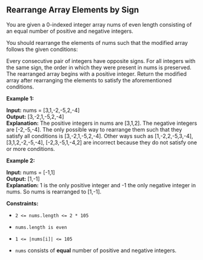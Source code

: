 ## Rearrange Array Elements by Sign

You are given a 0-indexed integer array nums of even length consisting of an equal number of positive and negative integers.

You should rearrange the elements of nums such that the modified array follows the given conditions:

Every consecutive pair of integers have opposite signs.
For all integers with the same sign, the order in which they were present in nums is preserved.
The rearranged array begins with a positive integer.
Return the modified array after rearranging the elements to satisfy the aforementioned conditions.

 

**Example 1:**

**Input:** nums = [3,1,-2,-5,2,-4] <br>
**Output:** [3,-2,1,-5,2,-4]       <br>
**Explanation:**
The positive integers in nums are [3,1,2]. The negative integers are [-2,-5,-4].
The only possible way to rearrange them such that they satisfy all conditions is [3,-2,1,-5,2,-4].
Other ways such as [1,-2,2,-5,3,-4], [3,1,2,-2,-5,-4], [-2,3,-5,1,-4,2] are incorrect because they do not satisfy one or more conditions.  

**Example 2:**

**Input:** nums = [-1,1]  <br>
**Output:** [1,-1]        <br>
**Explanation:**
1 is the only positive integer and -1 the only negative integer in nums.
So nums is rearranged to [1,-1].
 

**Constraints:**

- ```2 <= nums.length <= 2 * 105```

- ```nums.length is even```

- ```1 <= |nums[i]| <= 105```

- ```nums``` consists of __equal__ number of positive and negative integers.